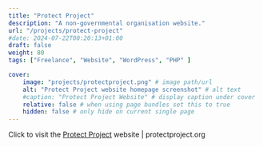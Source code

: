 ```yaml
---
title: "Protect Project"
description: "A non-governmental organisation website."
url: "/projects/protect-project"
#date: 2024-07-22T00:20:13+01:00
draft: false
weight: 80
tags: ["Freelance", "Website", "WordPress", "PHP" ]

cover:
    image: "projects/protectproject.png" # image path/url
    alt: "Protect Project website homepage screenshot" # alt text
    #caption: "Protect Project Website" # display caption under cover
    relative: false # when using page bundles set this to true
    hidden: false # only hide on current single page
---
```


Click to visit the [Protect Project](https://protectproject.org) website | protectproject.org